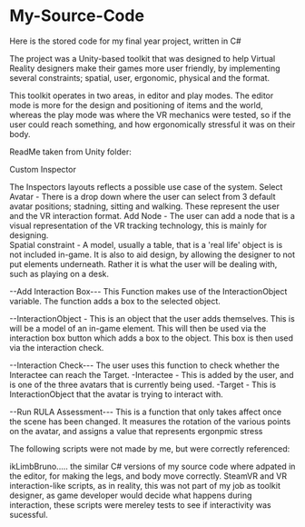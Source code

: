 # My-Source-Code
Here is the stored code for my final year project, written in C#

The project was a Unity-based toolkit that was designed to help Virtual Reality designers make their games more user friendly, by implementing several constraints; spatial, user, ergonomic, physical and the format. 

This toolkit operates in two areas, in editor and play modes. The editor mode is more for the design and positioning of items and the world, whereas the play mode was where the VR mechanics were tested, so if the user could reach something, and how ergonomically stressful it was on their body.  

ReadMe taken from Unity folder:

Custom Inspector

The Inspectors layouts reflects a possible use case of the system. 
Select Avatar - There is a drop down where the user can select from 3 default avatar positions; stadning, sitting and walking. These represent the user and the VR interaction format. 
Add Node - The user can add a node that is a visual representation of the VR tracking technology, this is mainly for designing.  
Spatial constraint - A model, usually a table, that is a 'real life' object is is not included in-game.
					It is also to aid design, by allowing the designer to not put elements underneath.
					Rather it is what the user will be dealing with, such as playing on a desk. 

--Add Interaction Box---
This Function makes use of the InteractionObject variable. The function adds a box to the selected object. 

--InteractionObject - This is an object that the user adds themselves. This is will be a model of an in-game element. This will then be used via the interaction box button
					which adds a box to the object. This box is then used via the interaction check. 

--Interaction Check---
The user uses this function to check whether the Interactee can reach the Target. 
	-Interactee - This is added by the user, and is one of the three avatars that is currently being used. 
	-Target -  This is InteractionObject that the avatar is trying to interact with.  	 	 

--Run RULA Assessment---
This is a function that only takes affect once the scene has been changed. 
It measures the rotation of the various points on the avatar, and assigns a value that represents ergonpmic stress


The following scripts were not made by me, but were correctly referenced: 

ikLimbBruno..... the similar C# versions of my source code where adpated in the editor, for making the legs, and body move correctly. 
SteamVR and VR interaction-like scripts, as in reality, this was not part of my job as toolkit designer, as game developer would decide what happens during interaction, these scripts were mereley tests to see if interactivity was sucessful. 
